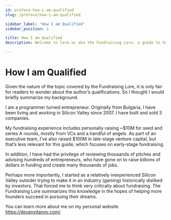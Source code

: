```yaml
---
id: preface-how-i-am-qualified
slug: /preface/how-i-am-qualified

sidebar_label: 'How I am Qualified'
sidebar_position: 1

title: How I am Qualified
description: Welcome to lore.vc aka the Fundraising Lore, a guide to help founder CEOs successfully raise early-stage VC financing from Silicon Valley investors

---
```


# How I am Qualified

Given the nature of the topic covered by the Fundraising Lore, it is only fair for readers to wonder about the author’s qualifications. So I thought I would briefly summarize my background. 

I am a programmer turned entrepreneur. Originally from Bulgaria, I have been living and working in Silicon Valley since 2007. I have built and sold 3 companies.

My fundraising experience includes personally raising ~$10M for seed and series A rounds, mostly from VCs and a handful of angels. As part of an executive team, I’ve also raised $100M in late-stage venture capital, but that’s less relevant for this guide, which focuses on early-stage fundraising.

In addition, I have had the privilege of reviewing thousands of pitches and advising hundreds of entrepreneurs, who have gone on to raise billions of dollars in funding and create many thousands of jobs. 

Perhaps more importantly, I started as a relatively inexperienced Silicon Valley outsider trying to make it in an industry (gaming) historically disliked by investors. That forced me to think very critically about fundraising. The Fundraising Lore summarizes this knowledge in the hopes of helping more founders succeed in pursuing their dreams. 

You can learn more about me on my personal website https://deyanvitanov.com/.